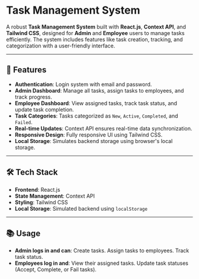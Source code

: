 # Task Management System

A robust **Task Management System** built with **React.js**, **Context API**, and **Tailwind CSS**, designed for **Admin** and **Employee** users to manage tasks efficiently. The system includes features like task creation, tracking, and categorization with a user-friendly interface.

---

## 🚀 Features
- **Authentication**: Login system with email and password.
- **Admin Dashboard**: Manage all tasks, assign tasks to employees, and track progress.
- **Employee Dashboard**: View assigned tasks, track task status, and update task completion.
- **Task Categories**: Tasks categorized as `New`, `Active`, `Completed`, and `Failed`.
- **Real-time Updates**: Context API ensures real-time data synchronization.
- **Responsive Design**: Fully responsive UI using Tailwind CSS.
- **Local Storage**: Simulates backend storage using browser's local storage.

---

## 🛠️ Tech Stack
- **Frontend**: React.js
- **State Management**: Context API
- **Styling**: Tailwind CSS
- **Local Storage**: Simulated backend using `localStorage`

---

## 📚 Usage
 - **Admin logs in and can**:
                  Create tasks.
                  Assign tasks to employees.
                  Track task status.
- **Employees log in and**:
                  View their assigned tasks. 
                  Update task statuses (Accept, Complete, or Fail tasks).
